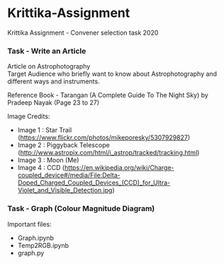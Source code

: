 # Krittika-Assignment
Krittika Assignment - Convener selection task 2020  
  
  
### Task - Write an Article
Article on Astrophotography  
Target Audience who briefly want to know about Astrophotography and different ways and instruments.

Reference Book - Tarangan (A Complete Guide To The Night Sky) by Pradeep Nayak (Page 23 to 27)

Image Credits:  
- Image 1 : Star Trail (https://www.flickr.com/photos/mikeporesky/5307929827)  
- Image 2 : Piggyback Telescope (http://www.astropix.com/html/i_astrop/tracked/tracking.html)  
- Image 3 : Moon (Me)  
- Image 4 : CCD (https://en.wikipedia.org/wiki/Charge-coupled_device#/media/File:Delta-Doped_Charged_Coupled_Devices_(CCD)_for_Ultra-Violet_and_Visible_Detection.jpg)  
  
   
### Task - Graph (Colour Magnitude Diagram)
Important files:  
- Graph.ipynb  
- Temp2RGB.ipynb  
- graph.py  
